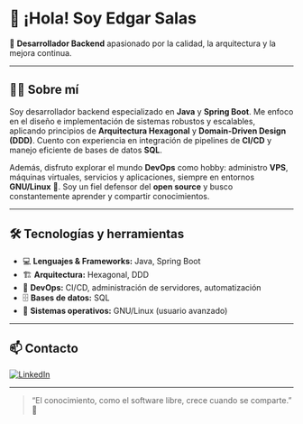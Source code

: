 # 👋 ¡Hola! Soy Edgar Salas

🎯 **Desarrollador Backend** apasionado por la calidad, la arquitectura y la mejora continua.

---

## 🧑‍💻 Sobre mí

Soy desarrollador backend especializado en **Java** y **Spring Boot**. Me enfoco en el diseño e implementación de sistemas robustos y escalables, aplicando principios de **Arquitectura Hexagonal** y **Domain-Driven Design (DDD)**. Cuento con experiencia en integración de pipelines de **CI/CD** y manejo eficiente de bases de datos **SQL**.

Además, disfruto explorar el mundo **DevOps** como hobby: administro **VPS**, máquinas virtuales, servicios y aplicaciones, siempre en entornos **GNU/Linux** 🐧. Soy un fiel defensor del **open source** y busco constantemente aprender y compartir conocimientos.

---

## 🛠️ Tecnologías y herramientas

- 💻 **Lenguajes & Frameworks:** Java, Spring Boot
- 🏗️ **Arquitectura:** Hexagonal, DDD
- 🚀 **DevOps:** CI/CD, administración de servidores, automatización
- 🗄️ **Bases de datos:** SQL
- 🐧 **Sistemas operativos:** GNU/Linux (usuario avanzado)

---

## 📫 Contacto

[![LinkedIn](https://img.shields.io/badge/LinkedIn-Edgar%20Salas-blue?style=for-the-badge&logo=linkedin)](https://www.linkedin.com/in/ejsalas/)

---

> “El conocimiento, como el software libre, crece cuando se comparte.” 🐧
